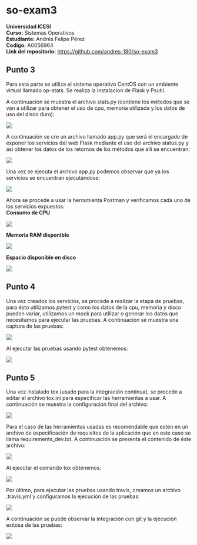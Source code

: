 # so-exam3

**Universidad ICESI**  
**Curso:** Sistemas Operativos  
**Estudiante:** Andrés Felipe Pérez  
**Codigo:** A0056964   
**Link del repositorio:** https://github.com/andres-180/so-exam3

## Punto 3
Para esta parte se utiliza el sistema operativo CentOS con un ambiente virtual llamado op-stats.
Se realiza la instalacion de Flask y Psutil.

A continuación se muestra el archivo stats.py (contiene los métodos que se van a utilizar para obtener el uso de cpu, memoria utilizada y los datos de uso del disco duro):


![](Images/operativos_stats.PNG)

A continuación se cre un archivo llamado app.py que será el encargado de exponer los servicios del web Flask mediante el uso del archivo status.py y asi obtener los datos de los retornos de los métodos que alli se encuentran:

![](Images/operativos_app.PNG)

Una vez se ejecuta el archivo app.py podemos observar que ya los servicios se encuentran ejecutándose:

![](Images/operativosPunto1_1.PNG)

Ahora se procede a usar la herramienta Postman y verificamos cada uno de los servicios expuestos:  
**Consumo de CPU**

![](Images/operativosPunto1_1_cpu.PNG)

**Memoria RAM disponible**

![](Images/operativosPunto1_1_memory.PNG)

**Espacio disponible en disco**

![](Images/operativosPunto1_1_disk.PNG)

## Punto 4

Una vez creados los servicios, se procede a realizar la etapa de pruebas, para ésto utilizamos pytest y como los datos de la cpu, memoria y disco pueden variar, utilizamos un mock para utilizar o generar los datos que necesitamos para ejecutar las pruebas. A continuación se muestra una captura de las pruebas:

![](Images/operativos_test.PNG)

Al ejecutar las pruebas usando pytest obtenemos:

![](Images/operativosPunto4.PNG)

## Punto 5

Una vez instalado tox (usado para la integración contínua), se procede a editar el archivo tox.ini para especificar las herramientas a usar. A continuación se muestra la configuración final del archivo:

![](Images/operativos_tox.PNG)

Para el caso de las herramientas usadas es recomendable que esten en un archivo de especificación de requisitos de la aplicación que en este caso se llama requirements_dev.txt. A continuación se presenta el contenido de éste archivo:

![](Images/operativos_requirements.PNG)

Al ejecutar el comando tox obtenemos:

![](Images/operativos_punto5_ejecutarTox.PNG)

Por último, para ejecutar las pruebas usando travis, creamos un archivo .travis.yml y configuramos la ejecución de las pruebas:

![](Images/operativos_travis.PNG)

A continuación se puede observar la integración con git y la ejecución exitosa de las pruebas:

![](Images/operativos_ultimo_punto.PNG)
